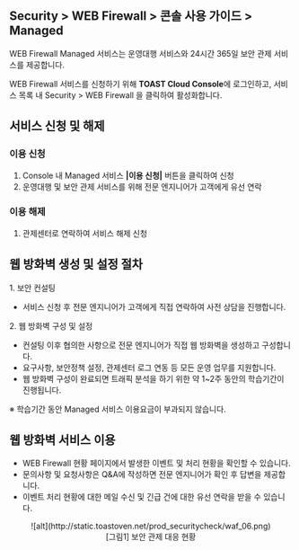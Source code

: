 ## Security > WEB Firewall > 콘솔 사용 가이드 > Managed

WEB Firewall Managed 서비스는 운영대행 서비스와 24시간 365일 보안 관제 서비스를 제공합니다.

WEB Firewall 서비스를 신청하기 위해 **TOAST Cloud Console**에 로그인하고, 서비스 목록 내 Security > WEB Firewall 을 클릭하여 활성화합니다.

## 서비스 신청 및 해제

### 이용 신청

1. Console 내 Managed 서비스 **\|이용 신청\|** 버튼을 클릭하여 신청
2. 운영대행 및 보안 관제 서비스를 위해 전문 엔지니어가 고객에게 유선 연락

### 이용 해제

1. 관제센터로 연락하여 서비스 해제 신청

## 웹 방화벽 생성 및 설정 절차

1\. 보안 컨설팅
* 서비스 신청 후 전문 엔지니어가 고객에게 직접 연락하여 사전 상담을 진행합니다.

2\. 웹 방화벽 구성 및 설정
* 컨설팅 이후 협의한 사항으로 전문 엔지니어가 직접 웹 방화벽을 생성하고 구성합니다.
* 요구사항, 보안정책 설정, 관제센터 로그 연동 등 모든 운영 업무를 지원합니다.
* 웹 방화벽 구성이 완료되면 트래픽 분석을 하기 위한 약 1~2주 동안의 학습기간이 진행됩니다.

※ 학습기간 동안 Managed 서비스 이용요금이 부과되지 않습니다.

## 웹 방화벽 서비스 이용

* WEB Firewall 현황 페이지에서 발생한 이벤트 및 처리 현황을 확인할 수 있습니다.
* 문의사항 및 요청사항은 Q&A에 작성하면 전문 엔지니어가 확인 후 답변을 제공합니다.
* 이벤트 처리 현황에 대한 메일 수신 및 긴급 건에 대한 유선 연락을 받을 수 있습니다.

<center>![alt](http://static.toastoven.net/prod_securitycheck/waf_06.png)</center>
<center>[그림1] 보안 관제 대응 현황</center>
